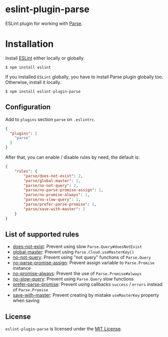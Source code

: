 eslint-plugin-parse
===

ESLint plugin for working with [Parse](https://parse.com/).


# Installation

Install [ESLint](https://www.github.com/eslint/eslint) either locally or globally.
```
$ npm install eslint
```

If you installed `ESLint` globally, you have to install Parse plugin globally too. Otherwise, install it locally.
```
$ npm install eslint-plugin-parse
```


## Configuration

Add to `plugins` section `parse` on `.eslintrc`.

```json
{
  "plugins": [
    "parse"
  ]
}
```

After that, you can enable / disable rules by need, the default is:

```json
{
    "rules": {
        "parse/does-not-exist": 2,
        "parse/global-master": 1,
        "parse/no-not-query": 2,
        "parse/no-parse-promise-assign": 1,
        "parse/no-promise-always": 1,
        "parse/no-slow-query": 1,
        "parse/prefer-parse-promise": 1,
        "parse/save-with-master": 2
    }
}
```


## List of supported rules

* [does-not-exist](docs/rules/does-not-exist.md): Prevent using slow `Parse.Query#doesNotExist`
* [global-master](docs/rules/global-master.md): Prevent using `Parse.Cloud.useMasterKey()`
* [no-not-query](docs/rules/no-not-query.md): Prevent using "not query" functions of `Parse.Query`
* [no-parse-promise-assign](docs/rules/no-parse-promise-assign.md): Prevent assign variable to `Parse.Promise` instance
* [no-promise-always](docs/rules/no-promise-always.md): Prevent the use of `Parse.Promise#always`
* [no-slow-query](docs/rules/no-slow-query.md): Prevent using `Parse.Query` slow functions
* [prefer-parse-promise](docs/rules/prefer-parse-promise.md): Prevent using callbacks `success` / `errors` instead of `Parse.Promise`
* [save-with-master](docs/rules/save-with-master.md): Prevent creating by mistake `useMasterKey` property when saving


## License

`eslint-plugin-parse` is licensed under the [MIT License](http://www.opensource.org/licenses/mit-license.php).
